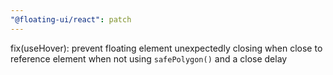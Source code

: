 ```yaml
---
"@floating-ui/react": patch
---
```


fix(useHover): prevent floating element unexpectedly closing when close to reference element when not using `safePolygon()` and a close delay
